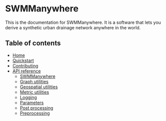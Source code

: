 # SWMManywhere

This is the documentation for SWMManywhere. It is a software that lets you
derive a synthetic urban drainage network anywhere in the world.

## Table of contents

- [Home](index.md)
- [Quickstart](quickstart.md)
- [Contributing](CONTRIBUTING.md)
- [API reference](reference-overview.md)
  - [SWMManywhere](reference.md)
  - [Graph utilities](reference-graph-utilities.md)
  - [Geospatial utilities](reference-geospatial-utilities.md)
  - [Metric utilities](reference-metric-utilities.md)
  - [Logging](reference-logging.md)
  - [Parameters](reference-parameters.md)
  - [Post processing](reference-post-processing.md)
  - [Preprocessing](reference-preprocessing.md)
<!---  - [Coverage report](coverage.md)--->
